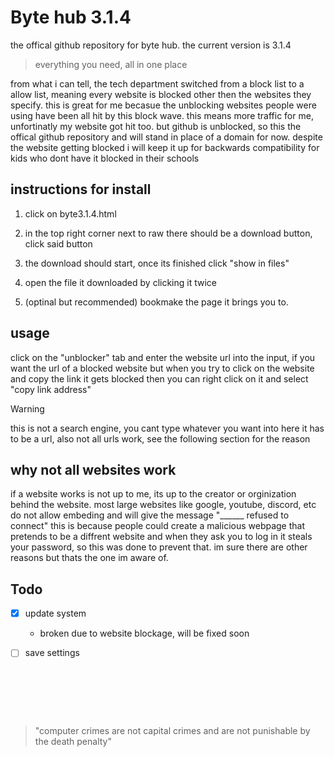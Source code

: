 # Byte hub 3.1.4

the offical github repository for byte hub. the current version is 3.1.4

> everything you need, all in one place

from what i can tell, the tech department switched from a block list to a allow list, meaning every website is blocked other then the websites they specify. this is great for me
becasue the unblocking websites people were using have been all hit by this block wave. this means more traffic for me, unfortinatly my website got hit too. but github is
unblocked, so this the offical github repository and will stand in place of a domain for now.
despite the website getting blocked i will keep it up for backwards compatibility for kids who dont have it blocked in their schools

## instructions for install

1. click on byte3.1.4.html

2. in the top right corner next to raw there should be a download button, click said button

3. the download should start, once its finished click "show in files"

4. open the file it downloaded by clicking it twice

5. (optinal but recommended) bookmake the page it brings you to.

## usage

click on the "unblocker" tab and enter the website url into the input, if you want the url of a blocked website but when you try to click on the website and copy the link it gets blocked then
you can right click on it and select "copy link address"

> [!WARNING]
> this is not a search engine, you cant type whatever you want into here it has to be a url, also not all urls work, see the following section for the reason

## why not all websites work
if a website works is not up to me, its up to the creator or orginization behind the website. most large websites like google, youtube, discord, etc do not allow embeding and will
give the message "______ refused to connect" this is because people could create a malicious webpage that pretends to be a diffrent website and when they ask you to log in it steals
your password, so this was done to prevent that. im sure there are other reasons but thats the one im aware of.

## Todo

- [x] update system
  - broken due to website blockage, will be fixed soon
- [ ] save settings
   	 
   
   	 
   
 
    
    
   	 
   
> "computer crimes are not capital crimes and are not punishable by the death penalty"
